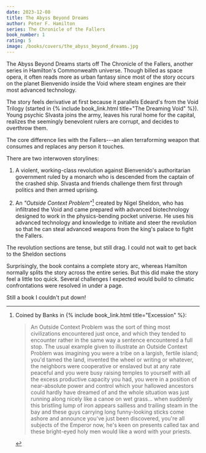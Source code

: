 ```yaml
---
date: 2023-12-08
title: The Abyss Beyond Dreams
author: Peter F. Hamilton
series: The Chronicle of the Fallers
book_number: 1
rating: 5
image: /books/covers/the_abyss_beyond_dreams.jpg
---
```


<span class="book-title">The Abyss Beyond Dreams</span> starts off The
Chronicle of the Fallers, another series in Hamilton's Commonwealth universe.
Though billed as space opera, it often reads more as urban fantasy since most
of the story occurs on the planet Bienvenido inside the Void where steam
engines are their most advanced technology.

The story feels derivative at first because it parallels Edeard's from the
Void Trilogy (started in {% include book_link.html title="The Dreaming Void"
%}). Young psychic Slvasta joins the army, leaves his rural home for the
capital, realizes the seemingly benevolent rulers are corrupt, and decides to
overthrow them.

The core difference lies with the Fallers---an alien terraforming weapon that
consumes and replaces any person it touches.

There are two interwoven storylines:

1. A violent, working-class revolution against Bienvenido's authoritarian
   government ruled by a monarch who is descended from the captain of the
   crashed ship. Slvasta and friends challenge them first through politics and
   then armed uprising.

2. An _"Outside Context Problem"_[^excession] created by Nigel Sheldon, who
   has infiltrated the Void and came prepared with advanced biotechnology
   designed to work in the physics-bending pocket universe. He uses his
   advanced technology and knowledge to initiate and steer the revolution so
   that he can steal advanced weapons from the king's palace to fight the
   Fallers.

The revolution sections are tense, but still drag. I could not wait to get
back to the Sheldon sections

Surprisingly, the book contains a complete story arc, whereas Hamilton
normally splits the story across the entire series. But this did make the
story feel a little too quick. Several challenges I expected would build to
climatic confrontations were resolved in under a page.

Still a book I couldn't put down!

[^excession]:
    Coined by Banks in {% include book_link.html title="Excession" %}:

    >  An Outside Context Problem was the sort of thing most civilizations
    >  encountered just once, and which they tended to encounter rather in the
    >  same way a sentence encountered a full stop. The usual example given to
    >  illustrate an Outside Context Problem was imagining you were a tribe on
    >  a largish, fertile island; you'd tamed the land, invented the wheel or
    >  writing or whatever, the neighbors were cooperative or enslaved but at
    >  any rate peaceful and you were busy raising temples to yourself with
    >  all the excess productive capacity you had, you were in a position of
    >  near-absolute power and control which your hallowed ancestors could
    >  hardly have dreamed of and the whole situation was just running along
    >  nicely like a canoe on wet grass... when suddenly this bristling lump
    >  of iron appears sailless and trailing steam in the bay and these guys
    >  carrying long funny-looking sticks come ashore and announce you've just
    >  been discovered, you're all subjects of the Emperor now, he's keen on
    >  presents called tax and these bright-eyed holy men would like a word
    >  with your priests.
